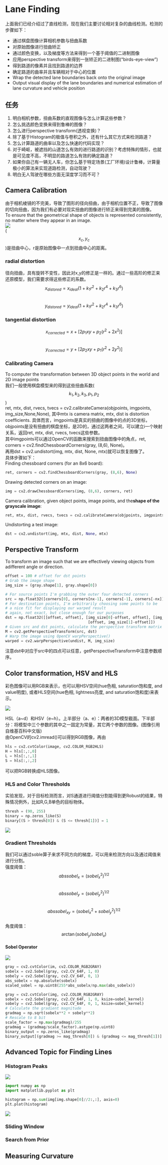 # Lane Finding

上面我们已经介绍过了直线检测，现在我们主要讨论相对复杂的曲线检测。检测的步骤如下：

* 通过棋盘图像计算相机参数与扭曲系数
* 对原始图像进行扭曲矫正
* 通过颜色变换，以及梯度等方法来得到一个基于阈值的二进制图像
* 应用perspective transform来得到一张矫正的二进制图\(“birds-eye-view”\)  
* 得到路道的像素并且找到路道的边界 
* 确定路道的曲率并且车辆相对于中心的位置  
* Wrap the detected lane boundaries back onto the original image
* Output visual display of the lane boundaries and numerical estimation of lane curvature and vehicle position  

## 任务

1. 明白相机参数，扭曲系数的直观图像与怎么计算这些参数？
2. 怎么挑选颜色变换来得到鲁棒的图像？
3. 怎么进行perspective transform\(透视变换\)？ 
4. 除了基于Histogram的极值与卷积之外，还有什么其它方式来检测路道？  
5. 怎么计算路道的曲率以及怎么快速的代码实现？  
6. 对于崎岖，被遮挡的山道怎么有效的进行路道的识别？考虑特殊的情形，也就是可见度不高，不明显的路道怎么有效的确定路道？  
7. 如果你自己有一辆无人车，你怎么基于特定场景\(工厂环境\)设计鲁棒，计算量极小的算法来实现道路检测，自动驾驶？  
8. 明白无人驾驶在哪些方面无深度学习而不可？  

## Camera Calibration

由于相机棱镜的不完美，导致了图形的径向扭曲，由于相机位置不正，导致了图像的切向扭曲，因为我们有必要对现实扭曲的图像进行矫正来得到完美的图像。  
To ensure that the geometrical shape of objects is represented consistently, no matter where they appear in an image.  
![](/assets/Distortion.png)  
\($$x_c,y_c$$\)是扭曲中心，r是原始图像中一点到扭曲中心的距离。

### radial distortion

径向扭曲，具有旋转不变性，因此对x,y的修正是一样的。通过一些高阶的修正来还原模型，我们需要求得这些修正的系数。  
$$x_{distored} = x_{ideal}(1 + k_1 r^2 + k_2 r^4 + k_3 r^6)$$  
$$y_{distored} = y_{ideal}(1 + k_1 r^2 + k_2 r^4 + k_3 r^6)$$

### tangential distortion

$$x_{corrected} = x + [2p_1 xy + p_2(r^2 + 2x^2)]$$  
$$y_{corrected} = y + [2p_2 xy +  p_1(r^2 + 2y^2)]$$

### Calibrating Camera

To computer the transformation between 3D object points in the world and 2D image points  
我们一般使用棋盘模型来的得到这些扭曲系数\($$k_1,k_2,k_3,p_1,p_2$$\)  
ret, mtx, dist, rvecs, tvecs = cv2.calibrateCamera\(objpoints, imgpoints, img\_size,None,None\), 其中mtx is camera matrix, mtx, dist is distortion coefficients. 具体而言，imgpoints是真实的扭曲的图像中的点的3D坐标，objpoints是没有扭曲的棋盘坐标，是2D的，通过这两者之间，可以建立i一个映射关系，返回ret, mtx, dist, rvecs, tvecs这些参数。  
其中imgpoints可以通过OpenCV的函数来搜索到扭曲图像中的角点，ret, corners = cv2.findChessboardCorners\(gray, \(8,6\), None\)。  
再用dst = cv2.undistort\(img, mtx, dist, None, mtx\)就可以恢复图像了。  
具体步骤如下：  
Finding chessboard corners \(for an 8x6 board\):

```py
ret, corners = cv2.findChessboardCorners(gray, (8,6), None)
```

Drawing detected corners on an image:

```py
img = cv2.drawChessboardCorners(img, (8,6), corners, ret)
```

Camera calibration, given object points, image points, and the**shape of the grayscale image**:

```py
ret, mtx, dist, rvecs, tvecs = cv2.calibrateCamera(objpoints, imgpoints, gray.shape[::-1], None, None)
```

Undistorting a test image:

```py
dst = cv2.undistort(img, mtx, dist, None, mtx)
```

## Perspective Transform

To transform an image such that we are effectively viewing objects from adifferent angle or direction.

```py
offset = 100 # offset for dst points
# Grab the image shape
img_size = (gray.shape[1], gray.shape[0])

# For source points I'm grabbing the outer four detected corners
src = np.float32([corners[0], corners[nx-1], corners[-1], corners[-nx]])
# For destination points, I'm arbitrarily choosing some points to be
# a nice fit for displaying our warped result 
# again, not exact, but close enough for our purposes
dst = np.float32([[offset, offset], [img_size[0]-offset, offset], [img_size[0]-offset, img_size[1]-offset], 
                                     [offset, img_size[1]-offset]])
# Given src and dst points, calculate the perspective transform matrix
M = cv2.getPerspectiveTransform(src, dst)
# Warp the image using OpenCV warpPerspective()
warped = cv2.warpPerspective(undist, M, img_size)
```

注意dst中对应于src中的四点可以任意，getPerspectiveTransform中注意参数顺序。

## Color transformation, HSV and HLS

彩色图像可以用RGB来表示，也可以用HSV空间\(hue色相, saturation饱和度, and value明度\), 或者HLS空间\(hue色相, lightness亮度, and saturation饱和度\)来表示。

![](/assets/HSV_HLS.png)

HSL（a~d）和HSV（e~h）。上半部分（a、e）：两者的3D模型截面。下半部分：将模型中三个参数的其中之一固定为常量，其它两个参数的图像。\(图像引用自维基百科中文版\)  
由OpenCV的cv2.imread\(\)可以得到RGB图像，再由

```py
hls = cv2.cvtColor(image, cv2.COLOR_RGB2HLS)
H = hls[:,:,0]
L = hls[:,:,1]
S = hls[:,:,2]
```

可以把RGB转换成HLS图像。

### HLS and Color Thresholds

实验发现，对于目标检测而言，对S通道进行阈值分割能得到更Robust的结果，特殊情况例外，比如R,G,B单色的目标物体。

```py
thresh = (90, 255)
binary = np.zeros_like(S)
binary[(S > thresh[0]) & (S <= thresh[1])] = 1
```

![](/assets/HLS_S_channel.png)

### Gradient Thresholds

我们可以通过soble算子来求不同方向的梯度，可以用来检测方向以及通过阈值来进行分割。  
强度阈值：  
$$abssobel_x = (sobel_x^2)^{1/2}$$  
$$abssobel_y = (sobel_y^2)^{1/2}$$  
$$abssobel_{xy} = (sobel_x^2 + sobel_y^2)^{1/2}$$  
角度阈值：  $$\arctan(sobel_y/sobel_x)$$

#### Sobel Operator

![](/assets/Sobel_X_Y.png)

```py
gray = cv2.cvtColor(im, cv2.COLOR_RGB2GRAY)
sobelx = cv2.Sobel(gray, cv2.CV_64F, 1, 0)
sobely = cv2.Sobel(gray, cv2.CV_64F, 0, 1)
abs_sobelx = np.absolute(sobelx)
scaled_sobel = np.uint8(255*abs_sobelx/np.max(abs_sobelx))
```

```py
gray = cv2.cvtColor(img, cv2.COLOR_RGB2GRAY)
sobelx = cv2.Sobel(gray, cv2.CV_64F, 1, 0, ksize=sobel_kernel)
sobely = cv2.Sobel(gray, cv2.CV_64F, 0, 1, ksize=sobel_kernel)
# Calculate the gradient magnitude
gradmag = np.sqrt(sobelx**2 + sobely**2)
# Rescale to 8 bit
scale_factor = np.max(gradmag)/255 
gradmag = (gradmag/scale_factor).astype(np.uint8) 
binary_output = np.zeros_like(gradmag)
binary_output[(gradmag >= mag_thresh[0]) & (gradmag <= mag_thresh[1])] = 1
```

## Advanced Topic for Finding Lines

### Histogram Peaks

![](/assets/Histogram_raw_image.png)

```py
import numpy as np
import matplotlib.pyplot as plt

histogram = np.sum(img[img.shape[0]//2:,:], axis=0)
plt.plot(histogram)
```

![](/assets/Histogram_CV_line.png)

### Sliding Window

### Search from Prior

## Measuring Curvature



